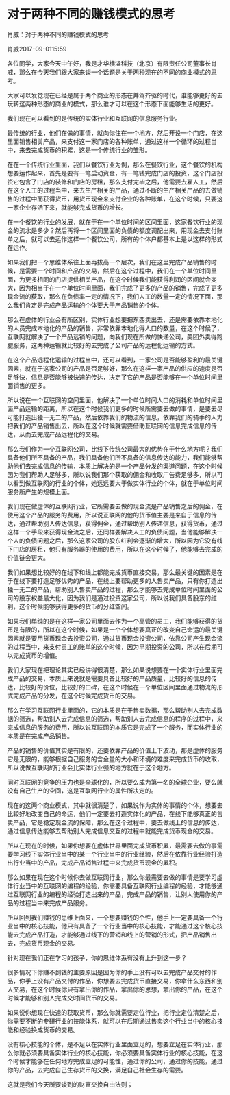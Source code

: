 # 对于两种不同的赚钱模式的思考

肖威：对于两种不同的赚钱模式的思考

肖威2017-09-0115:59

各位同学，大家今天中午好，我是才华横溢科技（北京）有限责任公司董事长肖威，那么在今天我们跟大家来谈一个话题是关于两种现在的不同的商业模式的思考。

大家可以发觉现在已经是属于两个商业的形态在并驾齐驱的时代，谁能够更好的去玩转这两种形态的商业的模式，那么谁才可以在这个形态下面能够生活的更好。

我们现在可以看到的是传统的实体行业和互联网的信息服务行业。

最传统的行业，他们在做的事情，就向你住在一个地方，然后开设一个门店，在这里面销售相关产品，来支付这一家门店的各种账单，通过这样一个循环的过程当中，来去完成货币的积累，这是一个传统行业的雏形。

在在一个传统行业里面，我们以餐饮行业为例，那么在餐饮行业，这个餐饮的机构想要运作起来，首先是要有一笔启动资金，有一笔钱完成门店的投资，这个门店投资它包含了门店的装修和门店的房租，那么支付完毕之后，他需要去雇人工，然后在这个人工的过程当中，来去生产相关的产品，通过不断的生产相关产品的去做销售的过程中而获得货币，用货币现金来支付企业的各种账单，在这个时候，只要这一家企业存活下来，就能够完成货币的增长。

在一个餐饮的行业的发展，就在于在一个单位时间的区间里面，这家餐饮行业的现金的流水是多少？然后再将一个区间里面的负债的额度调配出来，用现金去支付账单之后，就可以去运作这样一个餐饮公司，所有的个体户都基本上是以这样的形式在运作。

如果我们把一个思维体系往上面再拔高一个层次，我们在这里完成产品销售的时候，是需要一个时间和产品的交易，然后在这个过程中，我们在一个单位时间里面，为更多相同的门店提供相关产品，在这个时候我们能获得利润的区间就会变大，因为相当于在一个单位时间里面，我们完成了更多的产品的销售，完成了更多现金流的获取，那么在负债率一定的情况下，我们人工的数量一定的情况下面，那么我们肯定是完成产品运输的个体要大于产品销售的个体。

那么在虚体的行业会有所区别，实体行业想要把东西卖出去，还是需要依靠本地化的人员完成本地化的产品的销售，非常依靠本地化得人口的数量，在这个时候了，互联网就解决了一个产品远销的问题，向我们现在所做的快递公司，美团外卖得跑腿服务，这两种运输就比较好的去完成了公司产品的远程化运输的方式。

在这个产品远程化运输的过程当中，还可以看到，一家公司是否能够盈利的最关键因素，就在于这家公司的产品是否足够好，那么在这样一家产品的供应的速度是否足够快，信息是否能够被快速的传达，决定了它的产品是否能够在一个单位时间里面销售的更多。

所以说在一个互联网的空间里面，他解决了一个单位时间人口的消耗和单位时间里面产品运输的距离，所以在这个时候我们更多的时候所需要去做的事情，是要去尽可能打造出独一无二的产品，然后依靠我们的物流的信息，依靠我们的骑手的人力把我们的产品销售出去，所以在这个时候就需要借助互联网的信息完成信息的传达，从而去完成产品远程化的交易。

那么我们作为一个互联网公司，比线下传统公司最大的优势在于什么地方呢？我们具备他们所不具备的产品，我们具备他们所不具备的信息传达的能力，我们能够帮助他们去完成信息的传输，本质上解决的是一个产品分发的渠道问题，在这个时候因为我们帮助人足够多，所以说我们那个获取的佣金和收取广告费足够多，所以可以看到做互联网的行业的个体，她远远要大于做实体行业的个体，就在于单位时间服务所产生的规模上面。

我们现在做虚体的互联网行业，它所需要去做的现金流是产品销售之后的佣金，在使用这个产品的服务的费用，所以说互联网的他的货币值主要是来自于信息的传达，通过帮助别人传达信息，获得佣金，通过帮助别人传递信息，获得货币，通过这样一个手段来获得现金流之后，还同样要解决人工的负债问题，当他能够解决一个人的负债问题之后，那么这家公司的股东红利会逐渐的增大，所以因为它没有线下门店的房租，他只有服务器的使用的费用，所以在这个时候了，他能够去完成的价值链会更大。

我们如果想比较好的在线下和线上都能完成货币直接交易，那么最关键的因素是在于在线下要打造足够优秀的产品，在线上要帮助更多的人售卖产品，只有你打造出独一无二的产品，帮助别人售卖产品的过程，那么才能够去完成单位时间里面的公司的股东权益最大化，因为我们是通过投资这家公司，所以说我们具备股东的红利，这个时候能够获得更多的货币的分红空间。

如果我们单纯的是在这样一家公司里面去作为一个高管的员工，我们能够获得的货币是有限的，所以在这个时候，如果是一个个体想要真正的改变自己命运的最关键因素就是要用货币现金去投资公司，通过货币现金投资公司，依靠公司产生现金流的过程当中，来支付员工的账单的这个时候，因为早期投资的公司，所以在后期可以完成货币的增值。

我们大家现在把理论其实已经讲得很清楚，那么如果说想要在一个实体行业里面完成产品的交易，本质上来说就是需要具备比较好的产品质量，比较好的信息的传达，比较好的价位，比较好的口碑，在这个时候在一个单位区间里面通过物流的形式完成产品的分发，在这个时候完成货币的交易。

那么在学习互联网行业里面的，它的本质是在于售卖数据，那么帮助别人去完成数据的筛选，帮助别人去完成信息的筛选，帮助别人去完成信息的程序的过程中，来完成信息的服务的费用，所以说互联网的本质它是完成了一个服务，而实体行业的本质是在完成产品销售。

产品的销售的价值其实是有限的，还要依靠产品的价值上下波动，那是虚体的服务它是无限的，能够根据自己服务的含金量的大小和环境的难度来完成货币的收取，所以说做互联网的行业会比实体行业强的地方就在于这个地方。

同时互联网的竞争的压力也是全球化的，所以要么成为第一名的全球企业，要么就没有自己生产的空间，这是互联网行业的属性所决定的。

现在的这两个商业模式，其中就很清楚了，如果说作为实体的事情的个体，想要去比较好地改变自己的命运，他们一定要去打造实体化的产品，在线下能够真正的售卖产品，它是稳定现金流的保障，那么在这个过程中，要去做线上的信息的传达，通过信息传达能够去帮助别人完成信息交互的过程中就能完成货币现金的交易。

所以在现在的时候，如果你想要在虚体世界里面完成货币积累，最需要去做的事需要学习线下实体行业当中的某一个行业当中的行业经验，然后在依靠行业经验打造出行业当中的产品，完成产品销售过程中来完成货币现金的累积。

那么如果在现在这个时候你去做互联网行业，那么你最需要去做的事情是要学习虚体行业当中的互联网的编程的经验，你需要具备互联网行业编程的经验，才能够通过互联网行业的编程的经验打造出来的产品，完成产品的销售，让别人使用你的产品的过程当中来完成产品服务。

所以回到我们赚钱的思维上面来，一个想要赚钱的个性，他手上一定要具备一个行业当中的核心技能，他只有具备了一个行业当中的核心技能，才能通过这个核心技能去完成产品打造，才能够通过线下的营销和线上的营销的形式，把产品销售出去，完成货币现金的交易。

针对现在我们正在学习的孩子，你的思维体系有没有上升到这一步？

很多情况下你赚不到钱的主要原因是因为你的手上没有可以去完成产品交付的作品，你手上没有产品交付的作品，你想要去完成货币直接交易，你拿什么东西和别人交易，在这个时候你只有拿出你的作品，拿出你的思想，拿出你的产品，在这个时候才能够和别人完成交时间货币的交易。

如果说你想现在快速的获取货币，那么你就需要定位行业，把行业定位清楚之后，你需要不断的专研行业的技能体系，就可以在后期通过售卖这个行业当中的核心技能和经验换成货币的交易。

没有核心技能的个体，是不足以在实体行业里面立足的，想要立足在实体行业，那么你就必须要具备实体行业的核心技能，你必须要具备实体行业的核心技能，在这个时候才能够在任何地方完成立足的可能性，通过你的公司，通过你的技能，通过你的产品，去完成自己生存货币的交换，满足自己社会生存的需要。

这就是我们今天所要谈到的财富交换自由法则；
